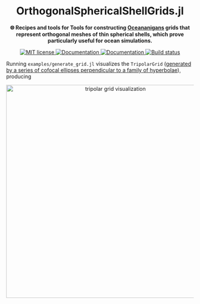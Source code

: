 <!-- Title -->
<h1 align="center">
  OrthogonalSphericalShellGrids.jl
</h1>

<!-- description -->
<p align="center">
  <strong>🌐 Recipes and tools for Tools for constructing  <a href="https://github.com/CliMA/Oceananigans.jl">Oceananigans</a> grids that represent orthogonal meshes of thin spherical shells, which prove particularly useful for ocean simulations.</strong>
</p>

<!-- Information badges -->
<p align="center">
    <a href="https://mit-license.org">
        <img alt="MIT license" src="https://img.shields.io/badge/License-MIT-blue.svg?style=flat-square">
    </a>
    <a href="https://clima.github.io/OrthogonalSphericalShellGrids.jl/stable">
        <img alt="Documentation" src="https://img.shields.io/badge/documentation-stable%20release-blue?style=flat-square">
    </a>
    <a href="https://clima.github.io/OrthogonalSphericalShellGrids.jl/dev">
        <img alt="Documentation" src="https://img.shields.io/badge/documentation-in%20development-orange?style=flat-square">
    </a>
    <a href="https://github.com/CliMA/OrthogonalSphericalShellGrids.jl/actions/workflows/CI.yml?query=branch%3Amain">
        <img alt="Build status" src="https://github.com/simone-silvestri/OrthogonalSphericalShellGrids.jl/actions/workflows/CI.yml/badge.svg?branch=main">
    </a>
</p>

Running `examples/generate_grid.jl` visualizes the `TripolarGrid` ([generated by a series of cofocal ellipses perpendicular to a family of hyperbolae]((https://www.sciencedirect.com/science/article/abs/pii/S0021999196901369))),
producing

<p align="center">
<img width="571" alt="tripolar grid visualization" src="https://github.com/user-attachments/assets/1df1dcd8-9eb2-44e8-9191-500a77b334b3">
</p>
